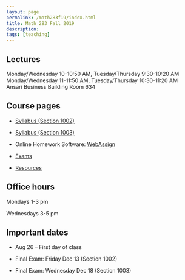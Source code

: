 ```yaml
---
layout: page
permalink: /math283f19/index.html
title: Math 283 Fall 2019
description: 
tags: [teaching]
---
```


## Lectures 

Monday/Wednesday 10-10:50 AM, Tuesday/Thursday    9:30-10:20 AM <br /> 
Monday/Wednesday 11-11:50 AM, Tuesday/Thursday   10:30-11:20 AM <br />
Ansari Business Building Room 634

## Course pages

* <a href="https://unr.canvaslms.com/courses/43992"> Syllabus (Section 1002)</a>

* <a href="https://unr.canvaslms.com/courses/43996"> Syllabus (Section 1003)</a>

* Online Homework Software: [WebAssign](https://www.webassign.net/)

* <a href="/teaching/math283f19/exams/index.html">Exams</a>

* <a href="/teaching/math283f19/resources/index.html">Resources</a>


## Office hours 

Mondays 1-3 pm <br /> 

Wednesdays 3-5 pm 

## Important dates

* Aug 26 – First day of class

* Final Exam: Friday Dec 13 (Section 1002) 
 
* Final Exam: Wednesday Dec 18 (Section 1003) 














